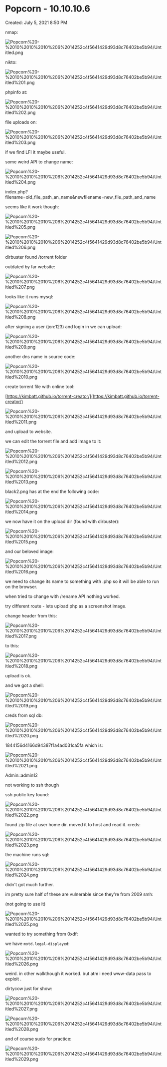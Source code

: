 # Popcorn - 10.10.10.6

Created: July 5, 2021 8:50 PM

nmap:

![Popcorn%20-%2010%2010%2010%206%2014252c4f5641429d93d8c76402be5b94/Untitled.png](Popcorn%20-%2010%2010%2010%206%2014252c4f5641429d93d8c76402be5b94/Untitled.png)

nikto:

![Popcorn%20-%2010%2010%2010%206%2014252c4f5641429d93d8c76402be5b94/Untitled%201.png](Popcorn%20-%2010%2010%2010%206%2014252c4f5641429d93d8c76402be5b94/Untitled%201.png)

phpinfo at:

![Popcorn%20-%2010%2010%2010%206%2014252c4f5641429d93d8c76402be5b94/Untitled%202.png](Popcorn%20-%2010%2010%2010%206%2014252c4f5641429d93d8c76402be5b94/Untitled%202.png)

file uploads on:

![Popcorn%20-%2010%2010%2010%206%2014252c4f5641429d93d8c76402be5b94/Untitled%203.png](Popcorn%20-%2010%2010%2010%206%2014252c4f5641429d93d8c76402be5b94/Untitled%203.png)

if we find LFI it maybe useful.

some weird API to change name:

![Popcorn%20-%2010%2010%2010%206%2014252c4f5641429d93d8c76402be5b94/Untitled%204.png](Popcorn%20-%2010%2010%2010%206%2014252c4f5641429d93d8c76402be5b94/Untitled%204.png)

index.php?filename=old_file_path_an_name&newfilename=new_file_path_and_name

seems like it work though:

![Popcorn%20-%2010%2010%2010%206%2014252c4f5641429d93d8c76402be5b94/Untitled%205.png](Popcorn%20-%2010%2010%2010%206%2014252c4f5641429d93d8c76402be5b94/Untitled%205.png)

![Popcorn%20-%2010%2010%2010%206%2014252c4f5641429d93d8c76402be5b94/Untitled%206.png](Popcorn%20-%2010%2010%2010%206%2014252c4f5641429d93d8c76402be5b94/Untitled%206.png)

dirbuster found /torrent folder

outdated by far website:

![Popcorn%20-%2010%2010%2010%206%2014252c4f5641429d93d8c76402be5b94/Untitled%207.png](Popcorn%20-%2010%2010%2010%206%2014252c4f5641429d93d8c76402be5b94/Untitled%207.png)

looks like it runs mysql:

![Popcorn%20-%2010%2010%2010%206%2014252c4f5641429d93d8c76402be5b94/Untitled%208.png](Popcorn%20-%2010%2010%2010%206%2014252c4f5641429d93d8c76402be5b94/Untitled%208.png)

after signing a user (jon:123) and login in we can upload:

![Popcorn%20-%2010%2010%2010%206%2014252c4f5641429d93d8c76402be5b94/Untitled%209.png](Popcorn%20-%2010%2010%2010%206%2014252c4f5641429d93d8c76402be5b94/Untitled%209.png)

another dns name in source code:

![Popcorn%20-%2010%2010%2010%206%2014252c4f5641429d93d8c76402be5b94/Untitled%2010.png](Popcorn%20-%2010%2010%2010%206%2014252c4f5641429d93d8c76402be5b94/Untitled%2010.png)

create torrent file with online tool:

[https://kimbatt.github.io/torrent-creator/](https://kimbatt.github.io/torrent-creator/) 

![Popcorn%20-%2010%2010%2010%206%2014252c4f5641429d93d8c76402be5b94/Untitled%2011.png](Popcorn%20-%2010%2010%2010%206%2014252c4f5641429d93d8c76402be5b94/Untitled%2011.png)

and upload to website.

we can edit the torrent file and add image to it:

![Popcorn%20-%2010%2010%2010%206%2014252c4f5641429d93d8c76402be5b94/Untitled%2012.png](Popcorn%20-%2010%2010%2010%206%2014252c4f5641429d93d8c76402be5b94/Untitled%2012.png)

![Popcorn%20-%2010%2010%2010%206%2014252c4f5641429d93d8c76402be5b94/Untitled%2013.png](Popcorn%20-%2010%2010%2010%206%2014252c4f5641429d93d8c76402be5b94/Untitled%2013.png)

black2.png has at the end the following code:

![Popcorn%20-%2010%2010%2010%206%2014252c4f5641429d93d8c76402be5b94/Untitled%2014.png](Popcorn%20-%2010%2010%2010%206%2014252c4f5641429d93d8c76402be5b94/Untitled%2014.png)

we now have it on the upload dir (found with dirbuster):

![Popcorn%20-%2010%2010%2010%206%2014252c4f5641429d93d8c76402be5b94/Untitled%2015.png](Popcorn%20-%2010%2010%2010%206%2014252c4f5641429d93d8c76402be5b94/Untitled%2015.png)

and our beloved image:

![Popcorn%20-%2010%2010%2010%206%2014252c4f5641429d93d8c76402be5b94/Untitled%2016.png](Popcorn%20-%2010%2010%2010%206%2014252c4f5641429d93d8c76402be5b94/Untitled%2016.png)

we need to change its name to something with .php so it will be able to run on the browser.

when tried to change with /rename API nothing worked.

try different route - lets upload php as a screenshot image.

change header from this:

![Popcorn%20-%2010%2010%2010%206%2014252c4f5641429d93d8c76402be5b94/Untitled%2017.png](Popcorn%20-%2010%2010%2010%206%2014252c4f5641429d93d8c76402be5b94/Untitled%2017.png)

 to this:

![Popcorn%20-%2010%2010%2010%206%2014252c4f5641429d93d8c76402be5b94/Untitled%2018.png](Popcorn%20-%2010%2010%2010%206%2014252c4f5641429d93d8c76402be5b94/Untitled%2018.png)

upload is ok.

 and we got a shell:

![Popcorn%20-%2010%2010%2010%206%2014252c4f5641429d93d8c76402be5b94/Untitled%2019.png](Popcorn%20-%2010%2010%2010%206%2014252c4f5641429d93d8c76402be5b94/Untitled%2019.png)

creds from sql db:

![Popcorn%20-%2010%2010%2010%206%2014252c4f5641429d93d8c76402be5b94/Untitled%2020.png](Popcorn%20-%2010%2010%2010%206%2014252c4f5641429d93d8c76402be5b94/Untitled%2020.png)

1844156d4166d94387f1a4ad031ca5fa which is:

![Popcorn%20-%2010%2010%2010%206%2014252c4f5641429d93d8c76402be5b94/Untitled%2021.png](Popcorn%20-%2010%2010%2010%206%2014252c4f5641429d93d8c76402be5b94/Untitled%2021.png)

 Admin::admin12

not working to ssh though 

ssh public key found:

![Popcorn%20-%2010%2010%2010%206%2014252c4f5641429d93d8c76402be5b94/Untitled%2022.png](Popcorn%20-%2010%2010%2010%206%2014252c4f5641429d93d8c76402be5b94/Untitled%2022.png)

found zip file at user home dir. moved it to host and read it. creds:

![Popcorn%20-%2010%2010%2010%206%2014252c4f5641429d93d8c76402be5b94/Untitled%2023.png](Popcorn%20-%2010%2010%2010%206%2014252c4f5641429d93d8c76402be5b94/Untitled%2023.png)

the machine runs sql:

![Popcorn%20-%2010%2010%2010%206%2014252c4f5641429d93d8c76402be5b94/Untitled%2024.png](Popcorn%20-%2010%2010%2010%206%2014252c4f5641429d93d8c76402be5b94/Untitled%2024.png)

didn't got much further. 

im pretty sure half of these are vulnerable since they're from 2009 smh:

 (not going to use it)

![Popcorn%20-%2010%2010%2010%206%2014252c4f5641429d93d8c76402be5b94/Untitled%2025.png](Popcorn%20-%2010%2010%2010%206%2014252c4f5641429d93d8c76402be5b94/Untitled%2025.png)

wanted to try something from 0xdf:

we have `motd.legal-displayed`:

![Popcorn%20-%2010%2010%2010%206%2014252c4f5641429d93d8c76402be5b94/Untitled%2026.png](Popcorn%20-%2010%2010%2010%206%2014252c4f5641429d93d8c76402be5b94/Untitled%2026.png)

weird. in other walkthough it worked. but atm i need www-data pass to exploit .

dirtycow just for show:

![Popcorn%20-%2010%2010%2010%206%2014252c4f5641429d93d8c76402be5b94/Untitled%2027.png](Popcorn%20-%2010%2010%2010%206%2014252c4f5641429d93d8c76402be5b94/Untitled%2027.png)

![Popcorn%20-%2010%2010%2010%206%2014252c4f5641429d93d8c76402be5b94/Untitled%2028.png](Popcorn%20-%2010%2010%2010%206%2014252c4f5641429d93d8c76402be5b94/Untitled%2028.png)

and of course sudo for practice:

![Popcorn%20-%2010%2010%2010%206%2014252c4f5641429d93d8c76402be5b94/Untitled%2029.png](Popcorn%20-%2010%2010%2010%206%2014252c4f5641429d93d8c76402be5b94/Untitled%2029.png)